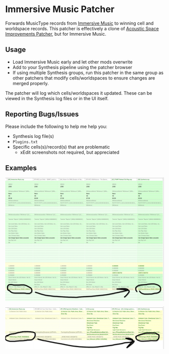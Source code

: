 ﻿# Immersive Music Patcher

Forwards MusicType records from [Immersive Music](https://www.nexusmods.com/skyrimspecialedition/mods/16402)
to winning cell and worldspace records. This patcher is effectively a clone of [Acoustic Space Improvements Patcher](https://github.com/aglowinthefield/AcousticSpaceImprovementsPatcher), but for Immersive Music.

## Usage
- Load Immersive Music early and let other mods overwrite
- Add to your Synthesis pipeline using the patcher browser
- If using multiple Synthesis groups, run this patcher in the same group as other patchers that modify cells/worldspaces to ensure changes are merged properly.

The patcher will log which cells/worldspaces it updated. These can be viewed in the Synthesis log files or in the UI itself.

## Reporting Bugs/Issues
Please include the following to help me help you:
- Synthesis log file(s)
- `Plugins.txt`
- Specific cells(s)/record(s) that are problematic
  - xEdit screenshots not required, but appreciated

## Examples

![Whiterun worldspace](/examples/whiterun.jpg)

![College of Winterhold](/examples/college.jpg)